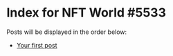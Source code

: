 # Index for NFT World #5533
Posts will be displayed in the order below:

- [Your first post](./001-first.md)

